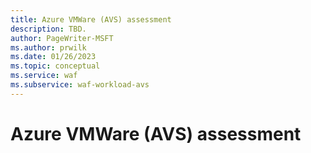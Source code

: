 ```yaml
---
title: Azure VMWare (AVS) assessment
description: TBD.
author: PageWriter-MSFT
ms.author: prwilk
ms.date: 01/26/2023
ms.topic: conceptual
ms.service: waf
ms.subservice: waf-workload-avs
---
```


# Azure VMWare (AVS) assessment
